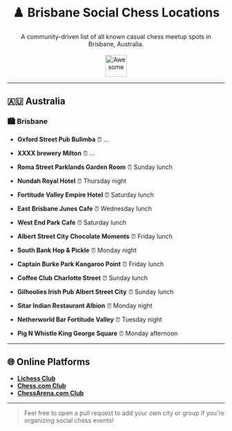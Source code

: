 <h1 align="center">♟️ Brisbane Social Chess Locations</h1>

<p align="center">
  A community-driven list of all known casual chess meetup spots in Brisbane, Australia.
  <br><br>
  <a href="https://github.com/sindresorhus/awesome">
    <img src="https://raw.githubusercontent.com/sindresorhus/awesome/main/media/logo.svg" alt="Awesome" height="50">
  </a>
</p>

---

## 🇦🇺 Australia

### 🏙️ Brisbane

- **Oxford Street Pub Bulimba**
  ⏰ ...

- **XXXX brewery Milton**
  ⏰ ...

- **Roma Street Parklands Garden Room**
  ⏰ Sunday lunch

- **Nundah Royal Hotel**
  ⏰ Thursday night

- **Fortitude Valley Empire Hotel**
  ⏰ Saturday lunch

- **East Brisbane Junes Cafe**
  ⏰ Wednesday lunch

- **West End Park Cafe**
  ⏰ Saturday lunch

- **Albert Street City Chocolate Moments**
  ⏰ Friday lunch

- **South Bank Hop & Pickle**
  ⏰ Monday night

- **Captain Burke Park Kangaroo Point**
  ⏰ Friday lunch

- **Coffee Club Charlotte Street**
  ⏰ Sunday lunch

- **Gilhoolies Irish Pub Albert Street City**
  ⏰ Sunday lunch

- **Sitar Indian Restaurant Albion**
  ⏰ Monday night

- **Netherworld Bar Fortitude Valley**
  ⏰ Tuesday night

- **Pig N Whistle King George Square**
  ⏰ Monday afternoon

---

## 🌐 Online Platforms

- **[Lichess Club](https://lichess.org/team/brisbane-social-chess)**
- **[Chess.com Club](https://www.chess.com/club/brisbane-social-chess)**
- **[ChessArena.com Club](https://chessarena.com/community/bsc)**

---

> Feel free to open a pull request to add your own city or group if you're organizing social chess events!
